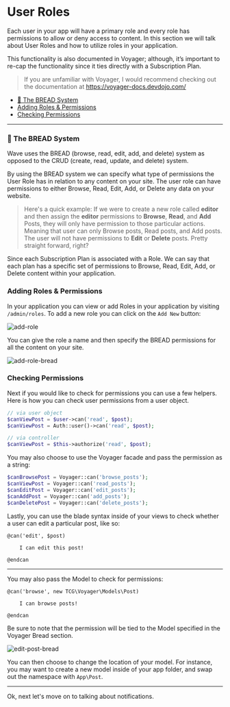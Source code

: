# User Roles

Each user in your app will have a primary role and every role has permissions to allow or deny access to content. In this section we will talk about User Roles and how to utilize roles in your application.

This functionality is also documented in Voyager; although, it’s important to re-cap the functionality since it ties directly with a Subscription Plan.

> If you are unfamiliar with Voyager, I would recommend checking out the documentation at https://voyager-docs.devdojo.com/

- [🍞 The BREAD System](#bread)
- [Adding Roles & Permissions](#roles-permissions)
- [Checking Permissions](#checking-permissions)

---

<a name="bread"></a>
### 🍞 The BREAD System

Wave uses the BREAD (browse, read, edit, add, and delete) system as opposed to the CRUD (create, read, update, and delete) system.

By using the BREAD system we can specify what type of permissions the User Role has in relation to any content on your site. The user role can have permissions to either Browse, Read, Edit, Add, or Delete any data on your website.

> Here's a quick example: If we were to create a new role called **editor** and then assign the **editor** permissions to **Browse**, **Read**, and **Add** Posts, they will only have permission to those particular actions. Meaning that user can only Browse posts, Read posts, and Add posts. The user will not have permissions to **Edit** or **Delete** posts. Pretty straight forward, right?

Since each Subscription Plan is associated with a Role. We can say that each plan has a specific set of permissions to Browse, Read, Edit, Add, or Delete content within your application.

<a name="roles-permissions"></a>
### Adding Roles & Permissions

In your application you can view or add Roles in your application by visiting `/admin/roles`. To add a new role you can click on the `Add New` button:

![add-role](https://cdn.devdojo.com/images/april2021/add-role.png)

You can give the role a name and then specify the BREAD permissions for all the content on your site.

![add-role-bread](https://cdn.devdojo.com/images/april2021/add-role-bread.png)

<a name="checking-permissions"></a>
### Checking Permissions

Next if you would like to check for permissions you can use a few helpers. Here is how you can check user permissions from a user object.

```php
// via user object
$canViewPost = $user->can('read', $post);
$canViewPost = Auth::user()->can('read', $post);

// via controller
$canViewPost = $this->authorize('read', $post);
```

You may also choose to use the Voyager facade and pass the permission as a string:

```php
$canBrowsePost = Voyager::can('browse_posts');
$canViewPost = Voyager::can('read_posts');
$canEditPost = Voyager::can('edit_posts');
$canAddPost = Voyager::can('add_posts');
$canDeletePost = Voyager::can('delete_posts');
```

Lastly, you can use the blade syntax inside of your views to check whether a user can edit a particular post, like so:

```
@can('edit', $post)

    I can edit this post!

@endcan
```

---

You may also pass the Model to check for permissions:

```
@can('browse', new TCG\Voyager\Models\Post)

    I can browse posts!

@endcan
```

Be sure to note that the permission will be tied to the Model specified in the Voyager Bread section.

![edit-post-bread](https://cdn.devdojo.com/images/april2021/edit-post-bread.png)

You can then choose to change the location of your model. For instance, you may want to create a new model inside of your app folder, and swap out the namespace with `App\Post`.

---

Ok, next let's move on to talking about notifications.

